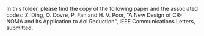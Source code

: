 In this folder, please find the copy of the following paper and the associated codes:
Z. Ding, O. Dovre, P. Fan and H. V. Poor, "A New Design of CR-NOMA and Its Application to AoI Reduction", IEEE Communications Letters, submitted. 

